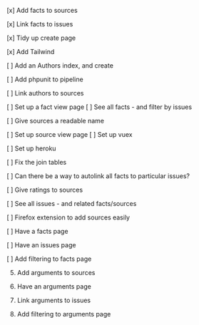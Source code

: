 [x] Add facts to sources

[x] Link facts to issues

[x] Tidy up create page

[x] Add Tailwind

[ ] Add an Authors index, and create

[ ] Add phpunit to pipeline

[ ] Link authors to sources

[ ] Set up a fact view page
[ ] See all facts - and filter by issues

[ ] Give sources a readable name

[ ] Set up source view page
[ ] Set up vuex

[ ] Set up heroku

[ ] Fix the join tables

[ ] Can there be a way to autolink all facts to particular issues?

[ ] Give ratings to sources

[ ] See all issues - and related facts/sources

[ ] Firefox extension to add sources easily

[ ] Have a facts page

[ ] Have an issues page

[ ] Add filtering to facts page


5. Add arguments to sources

6. Have an arguments page

7. Link arguments to issues

8. Add filtering to arguments page


